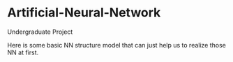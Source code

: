 # Artificial-Neural-Network
Undergraduate Project

Here is some basic NN structure model that can just help us to realize those NN at first.</br>
